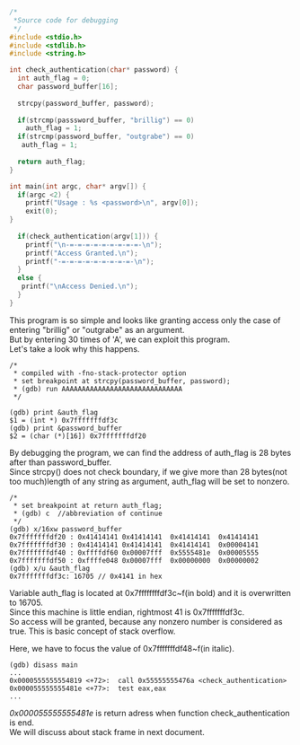 ```c
/*
 *Source code for debugging  
 */
#include <stdio.h>  
#include <stdlib.h>  
#include <string.h>  

int check_authentication(char* password) {  
  int auth_flag = 0;  
  char password_buffer[16];  
    
  strcpy(password_buffer, password);  
    
  if(strcmp(passsword_buffer, "brillig") == 0)  
    auth_flag = 1;  
  if(strcmp(password_buffer, "outgrabe") == 0)  
   auth_flag = 1;  
  
  return auth_flag;
}

int main(int argc, char* argv[]) {
  if(argc <2) {
    printf("Usage : %s <password>\n", argv[0]);
    exit(0);
}
  
  if(check_authentication(argv[1])) {
    printf("\n-=-=-=-=-=-=-=-=-=-\n");
    printf("Access Granted.\n");
    printf("-=-=-=-=-=-=-=-=-=-\n");
  }
  else {
   printf("\nAccess Denied.\n");
  }
}
```

This program is so simple and looks like granting access only the case of
entering "brillig" or "outgrabe" as an argument.  
But by entering 30 times of 'A', we can exploit this program.  
Let's take a look why this happens.  
```
/*
 * compiled with -fno-stack-protector option
 * set breakpoint at strcpy(password_buffer, password);
 * (gdb) run AAAAAAAAAAAAAAAAAAAAAAAAAAAAAA
 */
 
(gdb) print &auth_flag  
$1 = (int *) 0x7fffffffdf3c  
(gdb) print &password_buffer  
$2 = (char (*)[16]) 0x7fffffffdf20  
```
By debugging the program, we can find the address of auth_flag is 28 bytes after than password_buffer.    
Since strcpy() does not check boundary, if we give more than 28 bytes(not too much)length of any string as argument, auth_flag will be set to nonzero.
```
/*
 * set breakpoint at return auth_flag;
 * (gdb) c  //abbreviation of continue
 */
(gdb) x/16xw password_buffer
0x7fffffffdf20 : 0x41414141 0x41414141  0x41414141  0x41414141
0x7fffffffdf30 : 0x41414141 0x41414141  0x41414141  0x00004141
0x7fffffffdf40 : 0xffffdf60 0x00007fff  0x5555481e  0x00005555
0x7fffffffdf50 : 0xffffe048 0x00007fff  0x00000000  0x00000002
(gdb) x/u &auth_flag
0x7fffffffdf3c: 16705 // 0x4141 in hex
```
Variable auth_flag is located at 0x7ffffffffdf3c~f(in bold) and it is overwritten to 16705.   
Since this machine is little endian, rightmost 41 is 0x7fffffffdf3c.    
So access will be granted, because any nonzero number is considered as true. This is basic concept of stack overflow.  
  
Here, we have to focus the value of 0x7fffffffdf48~f(in italic).  
```
(gdb) disass main
...
0x0000555555554819 <+72>:  call 0x55555555476a <check_authentication>
0x000055555555481e <+77>:  test eax,eax
...
```
_0x000055555555481e_ is return adress when function check_authentication is end.   
We will discuss about stack frame in next document.
  
